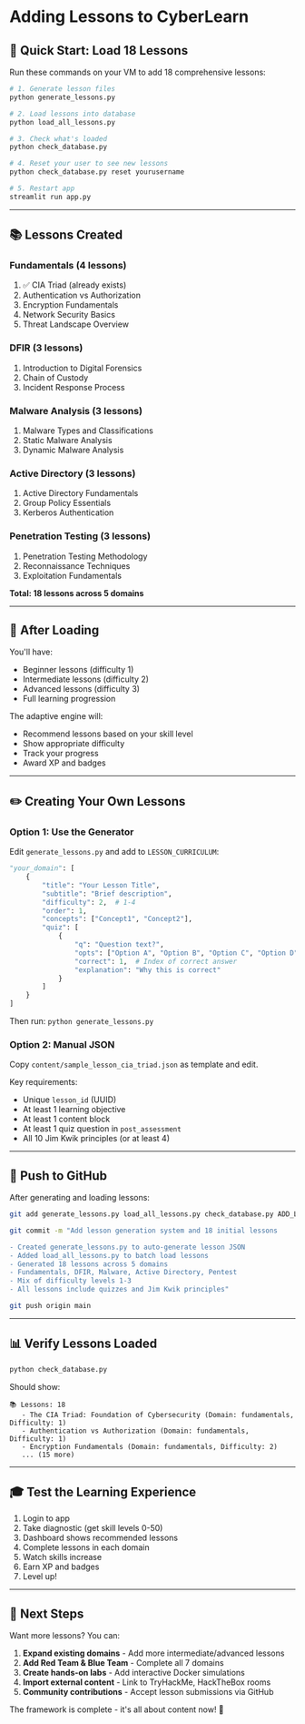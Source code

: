 # Adding Lessons to CyberLearn

## 🚀 Quick Start: Load 18 Lessons

Run these commands on your VM to add 18 comprehensive lessons:

```bash
# 1. Generate lesson files
python generate_lessons.py

# 2. Load lessons into database
python load_all_lessons.py

# 3. Check what's loaded
python check_database.py

# 4. Reset your user to see new lessons
python check_database.py reset yourusername

# 5. Restart app
streamlit run app.py
```

---

## 📚 Lessons Created

### Fundamentals (4 lessons)
1. ✅ CIA Triad (already exists)
2. Authentication vs Authorization
3. Encryption Fundamentals
4. Network Security Basics
5. Threat Landscape Overview

### DFIR (3 lessons)
1. Introduction to Digital Forensics
2. Chain of Custody
3. Incident Response Process

### Malware Analysis (3 lessons)
1. Malware Types and Classifications
2. Static Malware Analysis
3. Dynamic Malware Analysis

### Active Directory (3 lessons)
1. Active Directory Fundamentals
2. Group Policy Essentials
3. Kerberos Authentication

### Penetration Testing (3 lessons)
1. Penetration Testing Methodology
2. Reconnaissance Techniques
3. Exploitation Fundamentals

**Total: 18 lessons across 5 domains**

---

## 🎯 After Loading

You'll have:
- Beginner lessons (difficulty 1)
- Intermediate lessons (difficulty 2)
- Advanced lessons (difficulty 3)
- Full learning progression

The adaptive engine will:
- Recommend lessons based on your skill level
- Show appropriate difficulty
- Track your progress
- Award XP and badges

---

## ✏️ Creating Your Own Lessons

### Option 1: Use the Generator

Edit `generate_lessons.py` and add to `LESSON_CURRICULUM`:

```python
"your_domain": [
    {
        "title": "Your Lesson Title",
        "subtitle": "Brief description",
        "difficulty": 2,  # 1-4
        "order": 1,
        "concepts": ["Concept1", "Concept2"],
        "quiz": [
            {
                "q": "Question text?",
                "opts": ["Option A", "Option B", "Option C", "Option D"],
                "correct": 1,  # Index of correct answer
                "explanation": "Why this is correct"
            }
        ]
    }
]
```

Then run: `python generate_lessons.py`

### Option 2: Manual JSON

Copy `content/sample_lesson_cia_triad.json` as template and edit.

Key requirements:
- Unique `lesson_id` (UUID)
- At least 1 learning objective
- At least 1 content block
- At least 1 quiz question in `post_assessment`
- All 10 Jim Kwik principles (or at least 4)

---

## 🔄 Push to GitHub

After generating and loading lessons:

```bash
git add generate_lessons.py load_all_lessons.py check_database.py ADD_LESSONS.md content/lesson_*.json

git commit -m "Add lesson generation system and 18 initial lessons

- Created generate_lessons.py to auto-generate lesson JSON
- Added load_all_lessons.py to batch load lessons
- Generated 18 lessons across 5 domains
- Fundamentals, DFIR, Malware, Active Directory, Pentest
- Mix of difficulty levels 1-3
- All lessons include quizzes and Jim Kwik principles"

git push origin main
```

---

## 📊 Verify Lessons Loaded

```bash
python check_database.py
```

Should show:
```
📚 Lessons: 18
   - The CIA Triad: Foundation of Cybersecurity (Domain: fundamentals, Difficulty: 1)
   - Authentication vs Authorization (Domain: fundamentals, Difficulty: 1)
   - Encryption Fundamentals (Domain: fundamentals, Difficulty: 2)
   ... (15 more)
```

---

## 🎓 Test the Learning Experience

1. Login to app
2. Take diagnostic (get skill levels 0-50)
3. Dashboard shows recommended lessons
4. Complete lessons in each domain
5. Watch skills increase
6. Earn XP and badges
7. Level up!

---

## 🚀 Next Steps

Want more lessons? You can:

1. **Expand existing domains** - Add more intermediate/advanced lessons
2. **Add Red Team & Blue Team** - Complete all 7 domains
3. **Create hands-on labs** - Add interactive Docker simulations
4. **Import external content** - Link to TryHackMe, HackTheBox rooms
5. **Community contributions** - Accept lesson submissions via GitHub

The framework is complete - it's all about content now! 🎉
